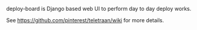 deploy-board is Django based web UI to perform day to day deploy works.

See https://github.com/pinterest/teletraan/wiki for more details.

